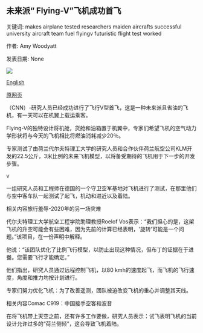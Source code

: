 ## 未来派“ Flying-V”飞机成功首飞

关键词: makes airplane tested researchers maiden aircrafts successful university aircraft team fuel flyingv futuristic flight test worked

作者: Amy Woodyatt

发表日期: None

![](https://cdn.cnn.com/cnnnext/dam/assets/190603100140-klm-tu-delft-flying-v-super-tease.jpg)

[English](Futuristic%20%27Flying-V%27%20airplane%20makes%20successful%20maiden%20flight.md)

[原网页](https://edition.cnn.com/travel/article/flying-v-maiden-flight-intl-scli-grm/index.html)

（CNN）-研究人员已经成功进行了飞行V型首飞，这是一种未来派且省油的飞机，有一天可以在机翼上载运乘客。

Flying-V的独特设计将机舱，货舱和油箱置于机翼中，专家们希望飞机的空气动力学形状将与今天的飞机相比将燃油消耗减少20％。

专家测试了由荷兰代尔夫特理工大学的研究人员和合作伙伴荷兰航空公司KLM开发的22.5公斤，3米比例的未来飞机模型，以将备受期待的飞机用于下一步的开发步骤。

v

一组研究人员和工程师在德国的一个守卫空军基地对飞机进行了测试，在那里他们与空中客车队一起测试了起飞，机动和进近以及着陆。

相关内容旅行羞辱-2020年的另一场灾难

代尔夫特理工大学航空工程学院助理教授Roelof Vos表示：“我们担心的是，这架飞机的升空可能会有些困难，因为先前的计算已经表明，'旋转'可能是一个问题。”该项目，在一份声明中解释。

他说：“该团队优化了比例飞行模型，以防止出现这种情况，但布丁的证据在于进餐。您需要飞行才能确定。”

他们指出，研究人员通过远程控制飞机，以80 kmh的速度起飞，而飞机的飞行速度，角度和推力均按计划进行。

专家们努力优化飞机：为了改善遥测，团队被迫改变飞机的重心并调整其天线。

相关内容Comac C919：中国接手空客和波音

在将飞机带上天空之前，还有许多工作要做，研究人员表示：试飞表明飞机的当前设计允许过多的“荷兰侧倾”，这会导致飞机着陆。